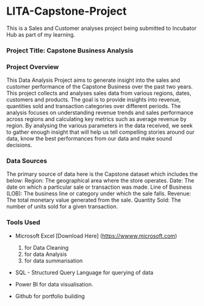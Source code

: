 # LITA-Capstone-Project
This is a Sales and Customer analyses project being submitted to Incubator Hub as part of my learning.
### Project Title: Capstone Business Analysis

### Project Overview
This Data Analysis Project aims to generate insight into the sales and customer performance of the Capstone Business over the past two years. This project collects and analyses sales data from various regions, dates, customers and products. The goal is to provide insights into revenue, quantities sold and transaction categories over different periods. The analysis focuses on understanding revenue trends and sales performance across regions and calculating key metrics such as average revenue by region. By analysing the various parameters in the data received, we seek to gather enough insight that will help us tell compelling stories around our data, know the best performances from our data and  make sound decisions.

### Data Sources
The primary source of data here is the Capstone dataset which includes the below:
Region: The geographical area where the store operates.
Date: The date on which a particular sale or transaction was made.
Line of Business (LOB): The business line or category under which the sale falls.
Revenue: The total monetary value generated from the sale.
Quantity Sold: The number of units sold for a given transaction.

### Tools Used
- Microsoft Excel [Download Here] (https://wwww.microsoft.com) 
  1. for Data Cleaning
  2. for data Analysis
  3. for data summarisation
     
- SQL - Structured Query Language for querying of data
- Power BI for data visualisation.
- Github for portfolio building

